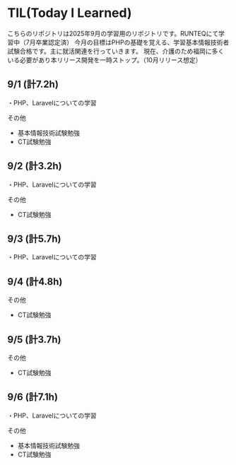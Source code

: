 # TIL(Today I Learned)

こちらのリポジトリは2025年9月の学習用のリポジトリです。RUNTEQにて学習中（7月卒業認定済）
今月の目標はPHPの基礎を覚える、学習基本情報技術者試験合格です。主に就活関連を行っていきます。
現在、介護のため福岡に多くいる必要があり本リリース開発を一時ストップ。（10月リリース想定）

## 9/1 (計7.2h)
・PHP、Laravelについての学習

その他

- 基本情報技術試験勉強
- CT試験勉強

## 9/2 (計3.2h)
・PHP、Laravelについての学習

その他

- CT試験勉強

## 9/3 (計5.7h)
・PHP、Laravelについての学習

## 9/4 (計4.8h)

その他

- CT試験勉強

## 9/5 (計3.7h)

その他

- CT試験勉強

## 9/6 (計7.1h)
・PHP、Laravelについての学習

その他

- 基本情報技術試験勉強
- CT試験勉強
